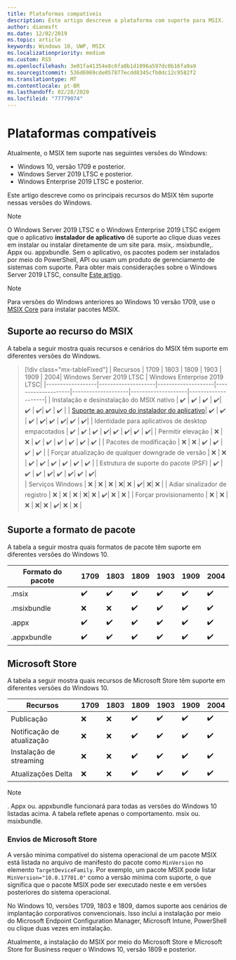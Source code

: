 ```yaml
---
title: Plataformas compatíveis
description: Este artigo descreve a plataforma com suporte para MSIX.
author: dianmsft
ms.date: 12/02/2019
ms.topic: article
keywords: Windows 10, UWP, MSIX
ms.localizationpriority: medium
ms.custom: RS5
ms.openlocfilehash: 3e01fa41354e8c6fa0b1d1096a597dc0b16fa9a9
ms.sourcegitcommit: 536d6969cde057877ecdd8345cfb0dc12c9582f2
ms.translationtype: MT
ms.contentlocale: pt-BR
ms.lasthandoff: 02/28/2020
ms.locfileid: "77779074"
---
```

# <a name="supported-platforms"></a>Plataformas compatíveis

Atualmente, o MSIX tem suporte nas seguintes versões do Windows:

* Windows 10, versão 1709 e posterior.
* Windows Server 2019 LTSC e posterior.
* Windows Enterprise 2019 LTSC e posterior.

Este artigo descreve como os principais recursos do MSIX têm suporte nessas versões do Windows.

> [!NOTE]
> O Windows Server 2019 LTSC e o Windows Enterprise 2019 LTSC exigem que o aplicativo **instalador de aplicativo** dê suporte ao clique duas vezes em instalar ou instalar diretamente de um site para. msix,. msixbundle,. Appx ou. appxbundle. Sem o aplicativo, os pacotes podem ser instalados por meio do PowerShell, API ou usam um produto de gerenciamento de sistemas com suporte. Para obter mais considerações sobre o Windows Server 2019 LTSC, consulte [Este artigo](msix-server-2019.md).

> [!NOTE]
> Para versões do Windows anteriores ao Windows 10 versão 1709, use o [MSIX Core](msix-core/msixcore.md) para instalar pacotes MSIX.

## <a name="msix-feature-support"></a>Suporte ao recurso do MSIX

A tabela a seguir mostra quais recursos e cenários do MSIX têm suporte em diferentes versões do Windows.

> [!div class="mx-tableFixed"]
| Recursos | 1709 | 1803 | 1809 | 1903 | 1909 | 2004| Windows Server 2019 LTSC | Windows Enterprise 2019 LTSC|
|------------------|--------------------|--------------------|--------------------|--------------------|--------------------|--------------------|
| Instalação e desinstalação do MSIX nativo | :heavy_check_mark: | :heavy_check_mark: | :heavy_check_mark: | :heavy_check_mark:| :heavy_check_mark: | :heavy_check_mark:| :heavy_check_mark: | :heavy_check_mark: |
| [Suporte ao arquivo do instalador do aplicativo](app-installer/installing-windows10-apps-web.md)| :heavy_check_mark: | :heavy_check_mark: | :heavy_check_mark: | :heavy_check_mark:| :heavy_check_mark: | :heavy_check_mark:| :heavy_check_mark: | :heavy_check_mark:| 
| Identidade para aplicativos de desktop empacotados | :heavy_check_mark: | :heavy_check_mark: | :heavy_check_mark: | :heavy_check_mark:| :heavy_check_mark: | :heavy_check_mark:| :heavy_check_mark: | :heavy_check_mark:| 
| Permitir elevação | :x:                | :x:                | :heavy_check_mark: | :heavy_check_mark: | :heavy_check_mark: | :heavy_check_mark: | :heavy_check_mark: | :heavy_check_mark: | 
| Pacotes de modificação | :x:                | :x:                | :heavy_check_mark: | :heavy_check_mark: | :heavy_check_mark: | :heavy_check_mark: | 
| Forçar atualização de qualquer downgrade de versão |  :x:                | :x:                | :heavy_check_mark: | :heavy_check_mark: | :heavy_check_mark: | :heavy_check_mark: | :heavy_check_mark: | :heavy_check_mark: | 
| Estrutura de suporte do pacote (PSF) | :heavy_check_mark: | :heavy_check_mark: | :heavy_check_mark: | :heavy_check_mark:| :heavy_check_mark: | :heavy_check_mark:|  :heavy_check_mark: | :heavy_check_mark:|  
| Serviços Windows | :x: | :x: | :x: | :x:| :x: | :heavy_check_mark:| :x:| :x: | 
| Adiar sinalizador de registro |  :x: | :x: | :x: | :x:| :x: | :heavy_check_mark:| :x: | :x: |
| Forçar provisionamento |  :x: | :x: | :x: | :x:| :x: | :heavy_check_mark:| :x: | :x: |

## <a name="package-format-support"></a>Suporte a formato de pacote

A tabela a seguir mostra quais formatos de pacote têm suporte em diferentes versões do Windows 10.

| Formato do pacote | 1709 | 1803 | 1809 | 1903 | 1909 | 2004
|------------------|--------------------|--------------------|--------------------|--------------------|--------------------|--------------------|
| .msix              | :heavy_check_mark: | :heavy_check_mark: | :heavy_check_mark: | :heavy_check_mark:| :heavy_check_mark: | :heavy_check_mark:| 
| .msixbundle| :x:                | :x:                | :heavy_check_mark: | :heavy_check_mark: | :heavy_check_mark: | :heavy_check_mark:|
| .appx | :heavy_check_mark: | :heavy_check_mark: | :heavy_check_mark: | :heavy_check_mark:| :heavy_check_mark: | :heavy_check_mark:| 
| .appxbundle | :heavy_check_mark: | :heavy_check_mark: | :heavy_check_mark: | :heavy_check_mark:| :heavy_check_mark: | :heavy_check_mark:| 

## <a name="microsoft-store"></a>Microsoft Store

A tabela a seguir mostra quais recursos de Microsoft Store têm suporte em diferentes versões do Windows 10.

| Recursos | 1709 | 1803 | 1809 | 1903 | 1909 | 2004
|------------------|--------------------|--------------------|--------------------|--------------------|--------------------|--------------------|
| Publicação             | :x: | :x: | :heavy_check_mark: | :heavy_check_mark:| :heavy_check_mark: | :heavy_check_mark:| 
| Notificação de atualização| :x: | :x: | :heavy_check_mark: | :heavy_check_mark:| :heavy_check_mark: | :heavy_check_mark:| 
| Instalação de streaming | :x:                | :x:                | :heavy_check_mark: | :heavy_check_mark: | :heavy_check_mark: | :heavy_check_mark:| 
| Atualizações Delta | :x: | :x: | :heavy_check_mark: | :heavy_check_mark:| :heavy_check_mark: | :heavy_check_mark:| 

> [!NOTE]
> . Appx ou. appxbundle funcionará para todas as versões do Windows 10 listadas acima. A tabela reflete apenas o comportamento. msix ou. msixbundle.

### <a name="microsoft-store-submissions"></a>Envios de Microsoft Store

A versão mínima compatível do sistema operacional de um pacote MSIX está listada no arquivo de manifesto do pacote como `MinVersion` no elemento `TargetDeviceFamily`. Por exemplo, um pacote MSIX pode listar `MinVersion="10.0.17701.0"` como a versão mínima com suporte, o que significa que o pacote MSIX pode ser executado neste e em versões posteriores do sistema operacional.

No Windows 10, versões 1709, 1803 e 1809, damos suporte aos cenários de implantação corporativos convencionais. Isso inclui a instalação por meio do Microsoft Endpoint Configuration Manager, Microsoft Intune, PowerShell ou clique duas vezes em instalação.

Atualmente, a instalação do MSIX por meio do Microsoft Store e Microsoft Store for Business requer o Windows 10, versão 1809 e posterior.
